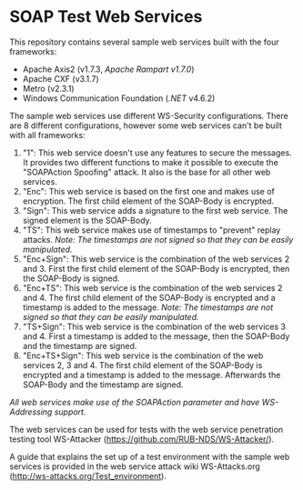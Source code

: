# SOAP Test Web Services
This repository contains several sample web services built with the four frameworks:
- Apache Axis2 (v1.7.3, *Apache Rampart v1.7.0*)
- Apache CXF (v3.1.7)
- Metro (v2.3.1)
- Windows Communication Foundation (*.NET* v4.6.2)

The sample web services use different WS-Security configurations. There are 8 different configurations, however some web services can't be built with all frameworks:

1. "1": This web service doesn't use any features to secure the messages. It provides two different functions to make it possible to execute the "SOAPAction Spoofing" attack. It also is the base for all other web services.
2. "Enc": This web service is based on the first one and makes use of encryption. The first child element of the SOAP-Body is encrypted.
3. "Sign": This web service adds a signature to the first web service. The signed element is the SOAP-Body.
4. "TS": This web service makes use of timestamps to "prevent" replay attacks. *Note: The timestamps are not signed so that they can be easily manipulated.*
5. "Enc+Sign": This web service is the combination of the web services 2 and 3. First the first child element of the SOAP-Body is encrypted, then the SOAP-Body is signed.
6. "Enc+TS": This web service is the combination of the web services 2 and 4. The first child element of the SOAP-Body is encrypted and a timestamp is added to the message. *Note: The timestamps are not signed so that they can be easily manipulated.*
7. "TS+Sign": This web service is the combination of the web services 3 and 4. First a timestamp is added to the message, then the SOAP-Body and the timestamp are signed.
8. "Enc+TS+Sign": This web service is the combination of the web services 2, 3 and 4. The first child element of the SOAP-Body is encrypted and a timestamp is added to the message. Afterwards the SOAP-Body and the timestamp are signed.

*All web services make use of the SOAPAction parameter and have WS-Addressing support.*

The web services can be used for tests with the web service penetration testing tool WS-Attacker (https://github.com/RUB-NDS/WS-Attacker/).

A guide that explains the set up of a test environment with the sample web services is provided in the web service attack wiki WS-Attacks.org (http://ws-attacks.org/Test_environment).
